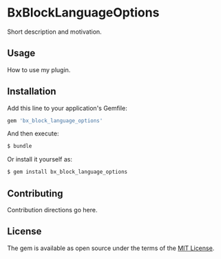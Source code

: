 # BxBlockLanguageOptions
Short description and motivation.

## Usage
How to use my plugin.

## Installation
Add this line to your application's Gemfile:

```ruby
gem 'bx_block_language_options'
```

And then execute:
```bash
$ bundle
```

Or install it yourself as:
```bash
$ gem install bx_block_language_options
```

## Contributing
Contribution directions go here.

## License
The gem is available as open source under the terms of the [MIT License](https://opensource.org/licenses/MIT).
